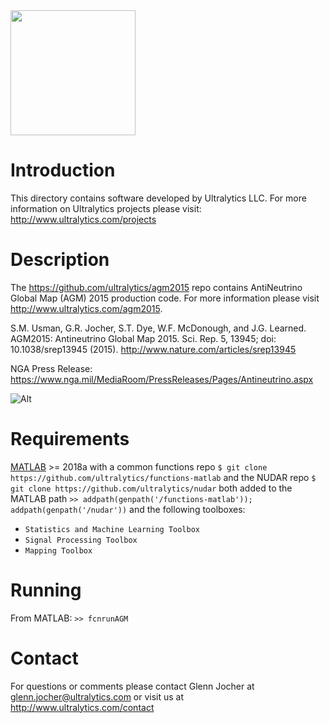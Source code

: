 <img src="https://storage.googleapis.com/ultralytics/UltralyticsLogoName1000×676.png" width="200">  

# Introduction

This directory contains software developed by Ultralytics LLC. For more information on Ultralytics projects please visit:
http://www.ultralytics.com/projects

# Description

The https://github.com/ultralytics/agm2015 repo contains AntiNeutrino Global Map (AGM) 2015 production code. For more information please visit http://www.ultralytics.com/agm2015.

S.M. Usman, G.R. Jocher, S.T. Dye, W.F. McDonough, and J.G. Learned. AGM2015: Antineutrino Global Map 2015. Sci. Rep. 5, 13945; doi: 10.1038/srep13945 (2015).
http://www.nature.com/articles/srep13945

NGA Press Release: https://www.nga.mil/MediaRoom/PressReleases/Pages/Antineutrino.aspx

![Alt](https://github.com/ultralytics/agm2015/blob/master/AGM2015small.jpg "AGM2015")

# Requirements

[MATLAB](https://www.mathworks.com/products/matlab.html) >= 2018a with a common functions repo `$ git clone https://github.com/ultralytics/functions-matlab` and the NUDAR repo `$ git clone https://github.com/ultralytics/nudar` both added to the MATLAB path `>> addpath(genpath('/functions-matlab')); addpath(genpath('/nudar'))` and the following toolboxes:

- `Statistics and Machine Learning Toolbox`
- `Signal Processing Toolbox`
- `Mapping Toolbox`

# Running

From MATLAB: `>> fcnrunAGM`

# Contact

For questions or comments please contact Glenn Jocher at glenn.jocher@ultralytics.com or visit us at http://www.ultralytics.com/contact
